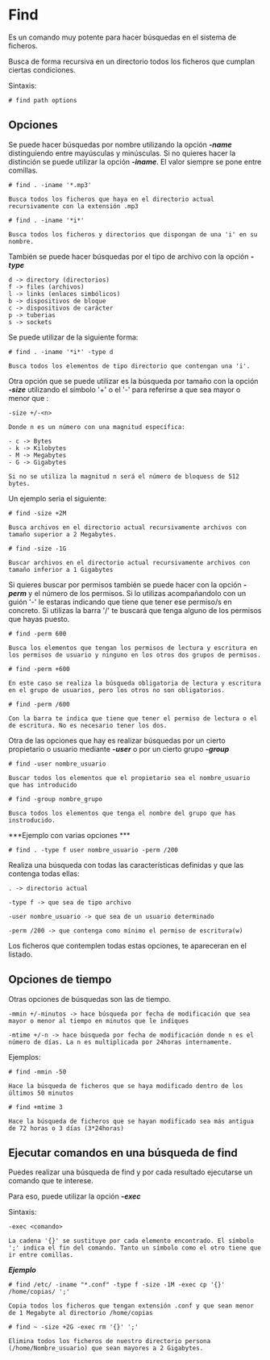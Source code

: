 # Find #

Es un comando muy potente para hacer búsquedas en el sistema de ficheros.

Busca de forma recursiva en un directorio todos los ficheros que cumplan ciertas condiciones.

Sintaxis:

    # find path options

## Opciones ##

Se puede hacer búsquedas por nombre utilizando la opción ***-name*** distinguiendo entre mayúsculas y minúsculas. Si no quieres hacer la distinción se puede utilizar la opción ***-iname***. El valor siempre se pone entre comillas.

    # find . -iname '*.mp3'

    Busca todos los ficheros que haya en el directorio actual recursivamente con la extensión .mp3

    # find . -iname '*i*'

    Busca todos los ficheros y directorios que dispongan de una 'i' en su nombre.

También se puede hacer búsquedas por el tipo de archivo con la opción ***-type***

    d -> directory (directorios)
    f -> files (archivos)
    l -> links (enlaces simbólicos)
    b -> dispositivos de bloque
    c -> dispositivos de carácter
    p -> tuberias
    s -> sockets

Se puede utilizar de la siguiente forma:

    # find . -iname '*i*' -type d
    
    Busca todos los elementos de tipo directorio que contengan una 'i'.

Otra opción que se puede utilizar es la búsqueda por tamaño con la opción ***-size*** utilizando el símbolo '+' o el '-' para referirse a que sea mayor o menor que :

    -size +/-<n>

    Donde n es un número con una magnitud específica:

    - c -> Bytes
    - k -> Kilobytes
    - M -> Megabytes
    - G -> Gigabytes

    Si no se utiliza la magnitud n será el número de bloquess de 512 bytes.

Un ejemplo seria el siguiente:

    # find -size +2M

    Busca archivos en el directorio actual recursivamente archivos con tamaño superior a 2 Megabytes.

    # find -size -1G

    Buscar archivos en el directorio actual recursivamente archivos con tamaño inferior a 1 Gigabytes

Si quieres buscar por permisos también se puede hacer con la opción ***-perm*** y el número de los permisos. Si lo utilizas acompañandolo con un guión '-' le estaras indicando que tiene que tener ese permiso/s en concreto. Si utilizas la barra '/' te buscará que tenga alguno de los permisos que hayas puesto.

    # find -perm 600

    Busca los elementos que tengan los permisos de lectura y escritura en los permisos de usuario y ninguno en los otros dos grupos de permisos.

    # find -perm +600

    En este caso se realiza la búsqueda obligatoria de lectura y escritura en el grupo de usuarios, pero los otros no son obligatorios.

    # find -perm /600

    Con la barra te indica que tiene que tener el permiso de lectura o el de escritura. No es necesario tener los dos.

Otra de las opciones que hay es realizar búsquedas por un cierto propietario o usuario mediante ***-user*** o por un cierto grupo ***-group***

    # find -user nombre_usuario

    Buscar todos los elementos que el propietario sea el nombre_usuario que has introducido

    # find -group nombre_grupo

    Busca todos los elementos que tenga el nombre del grupo que has instroducido.

***Ejemplo con varias opciones ***

    # find . -type f user nombre_usuario -perm /200

Realiza una búsqueda con todas las características definidas y que las contenga todas ellas:

    . -> directorio actual

    -type f -> que sea de tipo archivo
    
    -user nombre_usuario -> que sea de un usuario determinado
    
    -perm /200 -> que contenga como mínimo el permiso de escritura(w)

Los ficheros que contemplen todas estas opciones, te apareceran en el listado.

## Opciones de tiempo ##

Otras opciones de búsquedas son las de tiempo.

    -mmin +/-minutos -> hace búsqueda por fecha de modificación que sea mayor o menor al tiempo en minutos que le indiques

    -mtime +/-n -> hace búsqueda por fecha de modificación donde n es el número de días. La n es multiplicada por 24horas internamente.

Ejemplos:

    # find -mmin -50 

    Hace la búsqueda de ficheros que se haya modificado dentro de los últimos 50 minutos

    # find +mtime 3

    Hace la búsqueda de ficheros que se hayan modificado sea más antigua de 72 horas o 3 días (3*24horas)

## Ejecutar comandos en una búsqueda de find ##

Puedes realizar una búsqueda de find y por cada resultado ejecutarse un comando que te interese.

Para eso, puede utilizar la opción ***-exec***

Sintaxis:

    -exec <comando>

    La cadena '{}' se sustituye por cada elemento encontrado. El símbolo ';' indica el fin del comando. Tanto un símbolo como el otro tiene que ir entre comillas.

***Ejemplo***

    # find /etc/ -iname "*.conf" -type f -size -1M -exec cp '{}' /home/copias/ ';'

    Copia todos los ficheros que tengan extensión .conf y que sean menor de 1 Megabyte al directorio /home/copias

    # find ~ -size +2G -exec rm '{}' ';'

    Elimina todos los ficheros de nuestro directorio persona (/home/Nombre_usuario) que sean mayores a 2 Gigabytes.